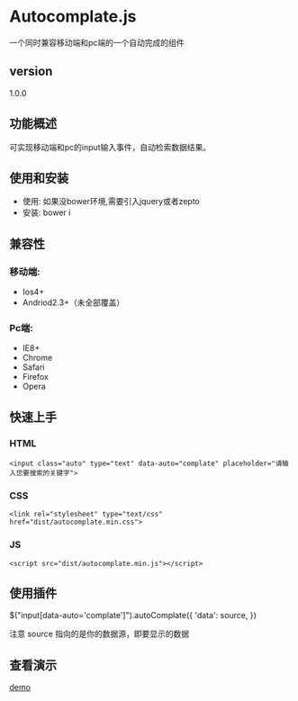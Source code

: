 # Autocomplate.js
一个同时兼容移动端和pc端的一个自动完成的组件

## version
1.0.0

## 功能概述
可实现移动端和pc的input输入事件，自动检索数据结果。

## 使用和安装
- 使用: 如果没bower环境,需要引入jquery或者zepto
- 安装: bower i

## 兼容性
### 移动端:
- Ios4+
- Andriod2.3+（未全部覆盖）

### Pc端:
- IE8+
- Chrome
- Safari
- Firefox
- Opera


## 快速上手
### HTML

	<input class="auto" type="text" data-auto="complate" placeholder="请输入您要搜索的关键字">

### CSS

    <link rel="stylesheet" type="text/css" href="dist/autocomplate.min.css">

### JS

    <script src="dist/autocomplate.min.js"></script>

## 使用插件
   $("input[data-auto='complate']").autoComplate({
                   'data': source,
   })<br />

   注意 source 指向的是你的数据源，即要显示的数据

## 查看演示
[demo](https://penglin254.github.io/Autocomplate/example/index.html)

